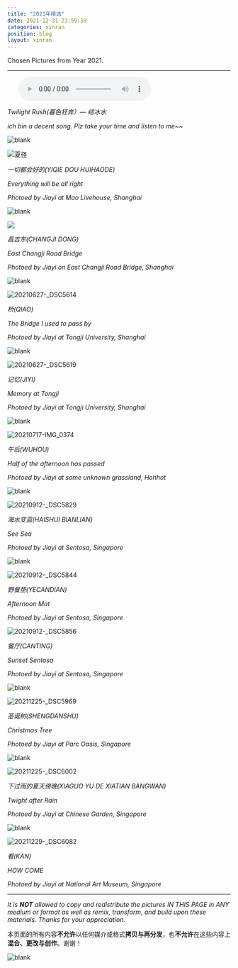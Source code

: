 ```yaml
---
title: "2021年精选"
date: 2021-12-31 23:59:59
categories: xinran
position: blog
layout: xinran
---
```


Chosen Pictures from Year 2021.

---

<ul class="list-inline text-center">
<audio controls="controls">
    <source src="http://music.163.com/song/media/outer/url?id=1373002687.mp3" type="audio/ogg">
    <source src="http://music.163.com/song/media/outer/url?id=1373002687.mp3" type="audio/mpeg">
<embed height="50" width="1500" src="http://music.163.com/song/media/outer/url?id=1373002687.mp3" />
</audio>
</ul>

*Twilight Rush(暮色狂奔）— 结冰水*

*ich bin a decent song. Plz take your time and listen to me~~*

![blank](/assets/img/placeholder.png)

![夏径](https://s2.loli.net/2022/03/06/pmjwS63uq2QdHPV.jpg)

*一切都会好的(YIQIE DOU HUIHAODE)*

*Everything will be all right*

*Photoed by Jiayi at Mao Livehouse, Shanghai*


![blank](/assets/img/placeholder.png)

![](https://s2.loli.net/2022/03/06/KzDvV6ipNlXITRk.jpg)

*昌吉东(CHANGJI DONG)*

*East Changji Road Bridge*

*Photoed by Jiayi on East Changji Road Bridge, Shanghai*


![blank](/assets/img/placeholder.png)

![20210627-_DSC5614](https://s2.loli.net/2022/03/06/2CdLmtsYaoSDpR3.jpg)

*桥(QIAO)*

*The Bridge I used to pass by*

*Photoed by Jiayi at Tongji University, Shanghai*


![blank](/assets/img/placeholder.png)

![20210627-_DSC5619](https://s2.loli.net/2022/03/06/efWROl32uqwhYLK.jpg)

*记忆(JIYI)*

*Memory at Tongji*

*Photoed by Jiayi at Tongji University, Shanghai*


![blank](/assets/img/placeholder.png)

![20210717-IMG_0374](https://s2.loli.net/2022/03/06/CYNH9dvGoxkw3qf.jpg)

*午后(WUHOU)*

*Half of the afternoon has passed*

*Photoed by Jiayi at some unknown grassland, Hohhot*

![blank](/assets/img/placeholder.png)

![20210912-_DSC5829](https://s2.loli.net/2022/03/06/J2Dfqm6hEud9bc1.jpg)

*海水变蓝(HAISHUI BIANLIAN)*

*See Sea*

*Photoed by Jiayi at Sentosa, Singapore*

![blank](/assets/img/placeholder.png)

![20210912-_DSC5844](https://s2.loli.net/2022/03/06/EKMwaosj6GZvhQy.jpg)

*野餐垫(YECANDIAN)*

*Afternoon Mat*

*Photoed by Jiayi at Sentosa, Singapore*

![20210912-_DSC5856](https://s2.loli.net/2022/03/06/Bd7DWUHLOkQsAaT.jpg)

*餐厅(CANTING)*

*Sunset Sentosa*

*Photoed by Jiayi at Sentosa, Singapore*

![blank](/assets/img/placeholder.png)

![20211225-_DSC5969](https://s2.loli.net/2022/03/06/PVtoUKDM6n5Tebk.jpg)

*圣诞树(SHENGDANSHU)*

*Christmas Tree*

*Photoed by Jiayi at Parc Oasis, Singapore*

![blank](/assets/img/placeholder.png)

![20211225-_DSC6002](https://s2.loli.net/2022/03/06/aeZ3RkpEDbP1BvK.jpg)

*下过雨的夏天傍晚(XIAGUO YU DE XIATIAN BANGWAN)*

*Twight after Rain*

*Photoed by Jiayi at Chinese Garden, Singapore*

![blank](/assets/img/placeholder.png)

![20211229-_DSC6082](https://s2.loli.net/2022/03/06/yVW2GtJODUBkId3.jpg)

*看(KAN)*

*HOW COME*

*Photoed by Jiayi at National Art Museum, Singapore*



---

*It is **NOT** allowed to copy and redistribute the pictures IN THIS PAGE in ANY medium or format as well as remix, transform, and build upon these materials. Thanks for your appreciation.*

本页面的所有内容**不允许**以任何媒介或格式**拷贝与再分发**，也**不允许**在这些内容上**混合、更改与创作**。谢谢！

![blank](/assets/img/placeholder.png)
